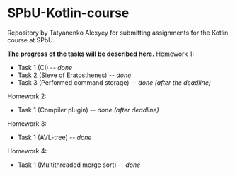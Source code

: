 # SPbU-Kotlin-course
Repository by Tatyanenko Alexyey for submitting assignments for the Kotlin course at SPbU.

**The progress of the tasks will be described here.**
Homework 1:
- Task 1 (CI) -- _done_
- Task 2 (Sieve of Eratosthenes) -- _done_
- Task 3 (Performed command storage) -- _done (after the deadline)_

Homework 2:
- Task 1 (Compiler plugin) -- _done (after deadline)_

Homework 3:
- Task 1 (AVL-tree) -- _done_

Homework 4:
- Task 1 (Multithreaded merge sort) -- _done_
